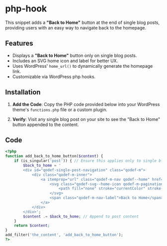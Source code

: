 # php-hook

This snippet adds a **"Back to Home"** button at the end of single blog posts, providing users with an easy way to navigate back to the homepage.

## Features

- Displays a **"Back to Home"** button only on single blog posts.
- Includes an SVG home icon and label for better UX.
- Uses WordPress' `home_url()` to dynamically generate the homepage link.
- Customizable via WordPress php hooks.

## Installation

1. **Add the Code**:
   Copy the PHP code provided below into your WordPress theme's `functions.php` file or a custom plugin.

2. **Verify**:
   Visit any single blog post on your site to see the "Back to Home" button appended to the content.

## Code

```php
<?php
function add_back_to_home_button($content) {
    if (is_singular('post')) { // Ensure this applies only to single blog posts
        $back_to_home = '
        <div id="qodef-single-post-navigation" class="qodef-m">
            <div class="qodef-m-inner">
                <a itemprop="url" class="qodef-m-nav qodef--home" href="' . home_url() . '">
                    <svg class="qodef-svg--home-icon qodef-m-pagination-icon" xmlns="http://www.w3.org/2000/svg" viewBox="0 0 19.55 15.414">
                        <path fill="none" stroke="currentColor" stroke-width="2" d="M9.775 1L1 8h3v6h4v-4h4v4h4V8h3L9.775 1z"></path>
                    </svg>
                    <span class="qodef-m-nav-label">Back to Home</span>
                </a>
            </div>
        </div>';
        $content .= $back_to_home; // Append to post content
    }
    return $content;
}
add_filter('the_content', 'add_back_to_home_button');
?>
